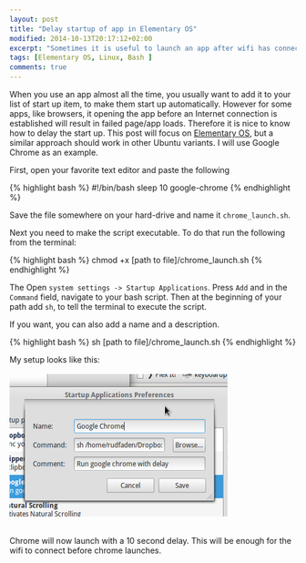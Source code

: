 ```yaml
---
layout: post
title: "Delay startup of app in Elementary OS"
modified: 2014-10-13T20:17:12+02:00
excerpt: "Sometimes it is useful to launch an app after wifi has connected"
tags: [Elementary OS, Linux, Bash ]
comments: true
---
```


When you use an app almost all the time, you usually want to add it to your list of start up item, to make them start up automatically. However for some apps, like browsers, it opening the app before an Internet connection is established will result in failed page/app loads. Therefore it is nice to know how to delay the start up. This post will focus on [Elementary OS](http://elementaryos.org/), but a similar approach should work in other Ubuntu variants. I will use Google Chrome as an example.

First, open your favorite text editor and paste the following

{% highlight bash %}
#!/bin/bash
sleep 10
google-chrome
{% endhighlight %}

Save the file somewhere on your hard-drive and name it `chrome_launch.sh`. 

Next you need to make the script executable. To do that run the following from the terminal:

{% highlight bash %}
 chmod +x [path to file]/chrome_launch.sh
{% endhighlight %}

The Open `system settings -> Startup Applications`. Press `Add` and in the `Command` field, navigate to your bash script. Then at the beginning of your path add `sh`, to tell the terminal to execute the script. 

If you want, you can also add a name and a description. 

{% highlight bash %}
sh [path to file]/chrome_launch.sh
{% endhighlight %}

My setup looks like this:
<br/><br/>
![Chrome startup with delay](../images/posts/chrome_dealy.png "Chrome startup with delay")
<br/><br/>

Chrome will now launch with a 10 second delay. This will be enough for the wifi to connect before chrome launches. 